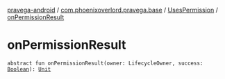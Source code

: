 [pravega-android](../../index.md) / [com.phoenixoverlord.pravega.base](../index.md) / [UsesPermission](index.md) / [onPermissionResult](./on-permission-result.md)

# onPermissionResult

`abstract fun onPermissionResult(owner: LifecycleOwner, success: `[`Boolean`](https://kotlinlang.org/api/latest/jvm/stdlib/kotlin/-boolean/index.html)`): `[`Unit`](https://kotlinlang.org/api/latest/jvm/stdlib/kotlin/-unit/index.html)